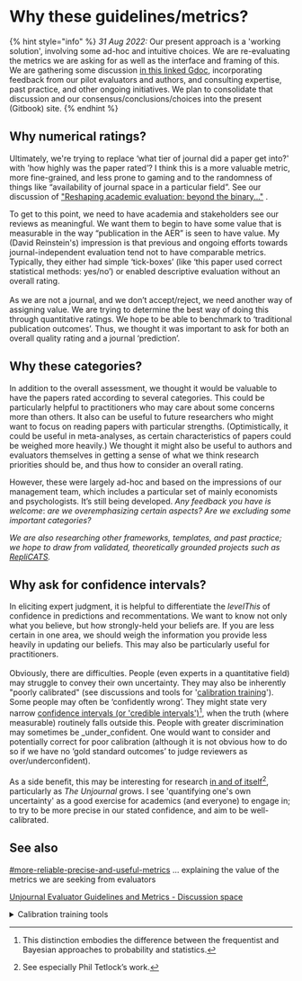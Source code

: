 # Why these guidelines/metrics?

{% hint style="info" %}
_31 Aug 2022:_ Our present approach is a 'working solution', involving some ad-hoc and intuitive choices. We are re-evaluating the metrics we are asking for as well as the interface and framing of this. We are gathering some discussion [in this linked Gdoc](https://docs.google.com/document/d/1QVA0sCvrcKZLKlXuEwJBHKTBKvtn1ml7adTD-2j\_X4g/edit), incorporating feedback from our pilot evaluators and authors, and consulting expertise, past practice, and other ongoing initiatives. We plan to consolidate that discussion and our consensus/conclusions/choices into the present (Gitbook) site. &#x20;
{% endhint %}

## **Why numerical ratings?**

Ultimately, we're trying to replace ‘what tier of journal did a paper get into?' with 'how highly was the paper rated’? I think this is a more valuable metric, more fine-grained, and less prone to gaming and to the randomness of things like “availability of journal space in a particular field”. See our discussion of ["Reshaping academic evaluation: beyond the binary..."](../../../benefits-and-features/costs-of-playing-the-publication-game.md) .

To get to this point, we need to have academia and stakeholders see our reviews as meaningful. We want them to begin to have some value that is measurable in the way “publication in the AER” is seen to have value. My (David Reinstein's) impression is that previous and ongoing efforts towards journal-independent evaluation tend not to have comparable metrics. Typically, they either had simple ‘tick-boxes’ (like ‘this paper used correct statistical methods: yes/no’) or enabled descriptive evaluation without an overall rating.\
\
As we are not a journal, and we don’t accept/reject, we need another way of assigning value. We are trying to determine the best way of doing this through quantitative ratings. We hope to be able to benchmark to ‘traditional publication outcomes’. Thus, we thought it was important to ask for both an overall quality rating and a journal ‘prediction’.

## Why these categories?

In addition to the overall assessment, we thought it would be valuable to have the papers rated according to several categories. This could be particularly helpful to practitioners who may care about some concerns more than others. It also can be useful to future researchers who might want to focus on reading papers with particular strengths. (Optimistically, it could be useful in meta-analyses, as certain characteristics of papers could be weighed more heavily.) We thought it might also be useful to authors and evaluators themselves in getting a sense of what we think research priorities should be, and thus how to consider an overall rating.

However, these were largely ad-hoc and based on the impressions of our management team, which includes a particular set of mainly economists and psychologists. It’s still being developed. _Any feedback you have is welcome_: _are we overemphasizing certain aspects? Are we excluding some important categories?_

_We are also researching other frameworks, templates, and past practice; we hope to draw from validated, theoretically grounded projects such as_ [_RepliCATS_](https://replicats.research.unimelb.edu.au/resources/)_._

## Why ask for confidence intervals?

In eliciting expert judgment, it is helpful to differentiate the _levelThis_ of confidence in predictions and recommentations. We want to know not only what you believe, but how strongly-held your beliefs are. If you are less certain in one area, we should weigh the information you provide less heavily in updating our beliefs. This may also be particularly useful for practitioners.\
\
Obviously, there are difficulties. People (even experts in a quantitative field) may struggle to convey their own uncertainty. They may also be inherently "poorly calibrated" (see discussions and tools for '[calibration training](https://www.clearerthinking.org/post/2019/10/16/practice-making-accurate-predictions-with-our-new-tool)').  Some people may often be ‘confidently wrong’. They might state very narrow [confidence intervals (or 'credible intervals')](#user-content-fn-1)[^1], when the truth (where measurable) routinely falls outside this. People with greater discrimination may sometimes be _under_confident. One would want to consider and potentially correct for poor calibration (although it is not obvious how to do so if we have no ‘gold standard outcomes’ to judge reviewers as over/underconfident).\
\
As a side benefit, this may be interesting for research [in and of itself](#user-content-fn-2)[^2], particularly as _The Unjournal_ grows. I see 'quantifying one's own uncertainty' as a good exercise for academics (and everyone) to engage in; to try to be more precise in our stated confidence, and aim to be well-calibrated.



## See also

[#more-reliable-precise-and-useful-metrics](../../../benefits-and-features/more-reliable-and-useful-evaluation/#more-reliable-precise-and-useful-metrics "mention") ... explaining the value of the metrics we are seeking from evaluators

[Unjournal Evaluator Guidelines and Metrics - Discussion space](https://docs.google.com/document/d/1QVA0sCvrcKZLKlXuEwJBHKTBKvtn1ml7adTD-2j\_X4g/edit)

<details>

<summary>Calibration training tools</summary>

The [Calibrate Your Judgment app](https://programs.clearerthinking.org/calibrate\_your\_judgment.html) from Clearer Thinking is fairly helpful and fun for practicing and checking how good you are at expressing your uncertainty.  It requires creating account, but that doesn't take long. The 'Confidence Intervals' training seems particularly relevant for our purposes. \
\
![](../../../.gitbook/assets/image.png)

</details>



[^1]: This distinction embodies the difference between the frequentist and Bayesian approaches to probability and statistics.

[^2]: See especially Phil Tetlock’s work.

